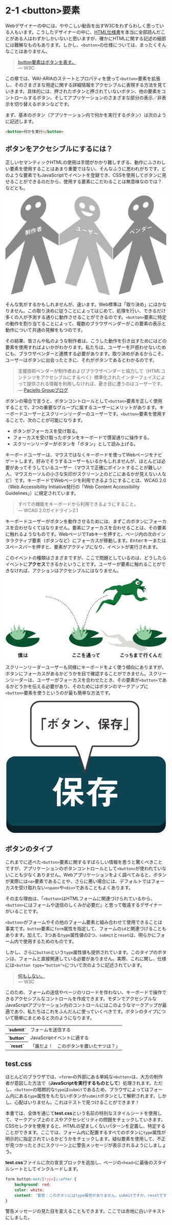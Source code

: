 # 2-1 &lt;button&gt;要素

Webデザイナーの中には、ややこしい勧告を出すW3Cをわずらわしく思っている人もいます。こうしたデザイナーの中に、[HTML仕様書](http://www.w3.org/TR/html5/)を本当に全部読んだことがある人はわずかしかいないと思いますが、確かにHTMLに関する記述の細部には難解なものもあります。しかし、`<button>`の仕様については、まったくそんなことはありません。

>[button要素はボタンを表す。](http://www.w3.org/TR/2011/WD-html5-20110525/the-button-element.html#the-button-element)<br>
― W3C

この章では、WAI-ARIAのステートとプロパティを使って`<button>`要素を拡張し、そのさまざまな用途に関する詳細情報をアクセシブルに表現する方法を見ていきます。具体的には、押されたボタンと押されていないボタン、他の要素をコントロールするボタン、そしてアプリケーションのさまざまな部分の表示／非表示を切り替えるボタンなどです。

まず、基本のボタン（アプリケーション内で何かを実行するボタン）は次のように記述します。
```HTML
<button>何かを実行</button>
```

## ボタンをアクセシブルにするには？

正しいセマンティックHTMLの使用は手間がかかり難しすぎる、動作にふさわしい要素を使用することはあまり重要ではない、そんなふうに思われがちです。どのような要素でもJavaScriptでイベントを登録でき、CSSを使用してボタンに見せることができるのだから、使用する要素にこだわることは無意味なのでは？ などとも。

![図: 仲良し紙人形。中央がユーザー、両サイドに制作者とベンダー](../img/2-1_01.png)

そんな気がするかもしれませんが、違います。Web標準は「取り決め」にほかなりません。この取り決めに従うことによってはじめて、処理を行い、できるだけ多くの人が予測する通りに動作させることができるのです。`<button>`要素に特定の動作を割り当てることによって、複数のブラウザベンダーがこの要素の表示と動作について共通の見解をもつのです。

その結果、皆さんや私のような制作者は、こうした動作を引き出すためにはどの要素を使用すればよいかがわかります。私たちは、ユーザーを戸惑わせないためにも、ブラウザベンダーと連携する必要があります。取り決めがあるからこそ、ユーザーはボタンに出会ったときに、それがボタンであるとわかるのです。

>支援技術ベンダーが制作者およびブラウザベンダーと協力して（HTMLコンテンツをアクセシブルにするべく）標準化されたインターフェイスによって提供される情報を利用しなければ、憂き目に遭うのはユーザーです。<br>
― [Paciello Groupブログ](http://blog.paciellogroup.com/2013/11/short-note-aria-dragon-accessibility/)

ボタンの場合で言うと、ボタンコントロールとして`<button>`要素を正しく使用することで、2つの重要なグループに属するユーザーにメリットがあります。キーボードユーザーとスクリーンリーダーのユーザーです。`<button>`要素を使用することで、次のことが可能になります。

- ボタンがフォーカスを受け取る。
- フォーカスを受け取ったボタンをキーボードで慣習通りに操作する。
- スクリーンリーダーがボタンを「ボタン」として読み上げる。

キーボードユーザーは、マウスではなくキーボードを使ってWebページをナビゲートします。好みでそうするユーザーもいるかもしれませんが、ほとんどは必要があってそうしているユーザー（マウスで正確にポイントすることが難しい人、マウスカーソルの小さな矢印がスクリーン上のどこにあるかが見えない人など）です。キーボードでWebページを利用できるようにすることは、WCAG 2.0（Web Accessibility Initiative発行の「Web Content Accessibility Guidelines」）に規定されています。

>すべての機能をキーボードから利用できるようにすること。<br>
― WCAG 2.0ガイドライン2.1

キーボードユーザーがボタンを動作させるためには、まずこのボタンにフォーカスを合わせなくてはなりません。要素にフォーカスを合わせることは、その要素に触れるようなものです。Webページで<kbd>Tab</kbd>キーを押すと、ページ内の次のインタラクティブ要素（ボタンなど）にフォーカスが移動します。<kbd>Enter</kbd>キーまたはスペースバーを押すと、要素がアクティブになり、イベントが実行されます。

このイベントの種類はさまざまですが、ここで問題としているのは、どうしたらイベントに**アクセス**できるかということです。ユーザーが要素に触れることができなければ、アクションはアクセシブルにはなりません。

![図: 水に浮かんだスイレンの葉の間を飛ぶカエル。最後の葉まで行くために、中央の葉を通る必要がある。「僕は ここを通って こっちまで行くんだ」](../img/2-1_02.png)

スクリーンリーダーユーザーも同様にキーボードをよく使う傾向にありますが、ボタンにフォーカスがあるかどうかを目で確認することができません。スクリーンリーダーは、ユーザーがフォーカスを合わせたとき、その要素が`<button>`であるかどうかを伝える必要があり、そのためにはボタンのマークアップに`<button>`要素を使うというのが最も簡単な方法です。

![スクリーンリーダーが「ボタン、保存」と読み上げるボタン](../img/2-1_03.png)

## ボタンのタイプ

これまでに述べた`<button>`要素に関するすばらしい情報を思うと驚くべきことですが、アプリケーションのボタンコントロールとして`<button>`が使われていないことも少なくありません。Webアプリケーションをよく調べてみると、ボタンが実際には`<a>`要素であることや、さらに悪い場合には、デフォルトではフォーカスを受け取れない`<span>`や`<div>`であることもよくあります。

その主な理由は、「`<button>`はHTMLフォームに関連づけられているから、`<button>`にはフォームや送信のしくみが必要だ」と思って敬遠するデザイナーがいることです。

`<button>`がフォームやその他のフォーム要素と組み合わせて使用できることは事実です。`button`要素に`form`属性を指定して、フォームの`id`と関連づけることもあります。加えて、3つある`type`属性値の2つ、`submit`と`reset`は、明らかにフォーム内で使用するためのものです。

しかし、さらに`button`という`type`属性値も提供されています。このタイプのボタンは、フォームと直接関連している必要がありません。実際、これに関し、仕様には`<button type="button">`について次のように記述されています。

>[何もしない。](http://www.w3.org/TR/2011/WD-html5-20110525/the-button-element.html#the-button-element)<br>
― W3C

このため、フォームの送信やページのリロードを伴わない、キーボードで操作できるアクセシブルなコントロールを作成できます。モダンでアクセシブルなJavaScriptアプリケーション内のコントロールにはこのようなマークアップが最適であり、私たちはこれをふんだんに使っていくべきです。ボタンのタイプについて簡単にまとめると次のようになります。

<table>
<tr><th>`submit`</th><td>フォームを送信する</td></tr>
<tr><th>`button`</th><td>JavaScriptイベントに適する</td></tr>
<tr><th>`reset`</th><td>「誰だよ！　このボタンを置いたヤツは？」</td></tr>
</table>

## test.css

ほとんどのブラウザでは、`<form>`の外部にある単純な`<button>`は、大方の制作者が意図した方法で（**JavaScriptを実行するものとして**）処理されます。ただし、`<button>`の暗黙的な`type`は`submit`であるため、ブラウザによってはフォーム内にある`type`属性をもたないボタンが`submit`ボタンとして解釈されます。しかし、心配はいりません。これはテストで見つけることができます！

本書では、全体を通じて**test.css**という名前の特別なスタイルシートを使用して、マークアップ上のミスやアクセシビリティの問題をチェックしていきます。CSSセレクタを使用すると、HTMLの望ましくないパターンを定義し、特定することができます。ここでは、フォーム内に配置するすべてのボタンに`type`属性が明示的に指定されているかどうかをチェックします。疑似要素を使用して、不正が見つかったときにスクリーン上に警告メッセージが表示されるようにしましょう。

**test.css**ファイルに次の宣言ブロックを追加し、ページの`<head>`に最後のスタイルシートとしてインクルードします。
```CSS
form button:not([type]):after {
	background: red;
	color: white;
	content: '警告：このボタンにはtype属性がありません。submitですか、resetですか、単純なボタンですか？';
}
```

警告メッセージの見た目を変えることもできます。ここでは赤地に白いテキストにしました。
